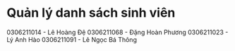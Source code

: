 # Quản lý danh sách sinh viên

0306211014 - Lê Hoàng Đệ
0306211068 - Đặng Hoàn Phương 
0306211023 - Lý Anh Hào
0306211091 - Lê Ngọc Bá Thông

